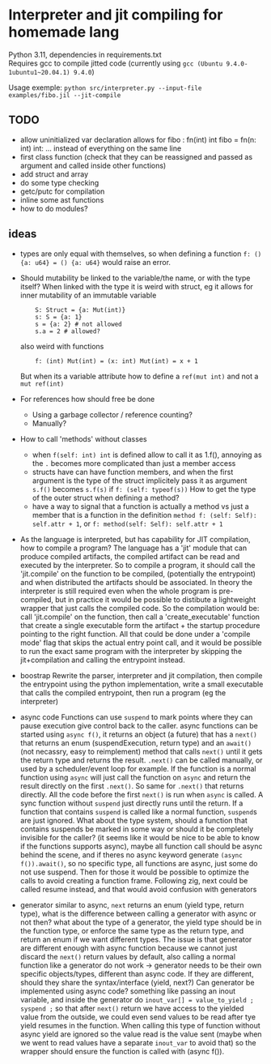 # Interpreter and jit compiling for homemade lang

Python 3.11, dependencies in requirements.txt  
Requires gcc to compile jitted code (currently using `gcc (Ubuntu 9.4.0-1ubuntu1~20.04.1) 9.4.0`)

Usage exemple: `python src/interpreter.py --input-file examples/fibo.jil --jit-compile`

## TODO
- allow uninitialized var declaration
    allows for
    fibo : fn(int) int
    fibo = fn(n: int) int:
        ...
    instead of everything on the same line
- first class function (check that they can be reassigned and passed as argument and called inside other functions)
- add struct and array
- do some type checking
- getc/putc for compilation
- inline some ast functions
- how to do modules?

## ideas

- types are only equal with themselves, so when defining a function `f: () {a: u64} = () {a: u64}` would raise an error.

- Should mutability be linked to the variable/the name, or with the type itself?
    When linked with the type it is weird with struct, eg it allows for inner mutability of an immutable variable
    ```
        S: Struct = {a: Mut(int)}
        s: S = {a: 1}
        s = {a: 2} # not allowed
        s.a = 2 # allowed?
    ```
    also weird with functions
    ```
        f: (int) Mut(int) = (x: int) Mut(int) = x + 1
    ```
    But when its a variable attribute how to define a `ref(mut int)` and not a `mut ref(int)`

- For references how should free be done
    - Using a garbage collector / reference counting?
    - Manually?

- How to call 'methods' without classes
    - when `f(self: int) int` is defined allow to call it as 1.f(), annoying as the `.` becomes more complicated than just a member access
    - structs have can have function members, and when the first argument is the type of the struct implicitely pass it as argument `s.f()` becomes `s.f(s)` if `f: (self: typeof(s))`
        How to get the type of the outer struct when defining a method?
    - have a way to signal that a function is actually a method vs just a member that is a function in the definition `method f: (self: Self): self.attr + 1`, or `f: method(self: Self): self.attr + 1`


- As the language is interpreted, but has capability for JIT compilation, how to compile a program?
    The language has a 'jit' module that can produce compiled artifacts, the compiled artifact can be read and executed by the interpreter.
    So to compile a program, it should call the 'jit.compile' on the function to be compiled, (potentially the entrypoint) and when distributed the artifacts should be associated.
    In theory the interpreter is still required even when the whole program is pre-compiled, but in practice it would be possible to distibute a lightweight wrapper that just calls the compiled code. So the compilation would be: call 'jit.compile' on the function, then call a 'create_executable' function that create a single executable form the artifact + the startup procedure pointing to the right function. All that could be done under a 'compile mode' flag that skips the actual entry point call, and it would be possible to run the exact same program with the interpreter by skipping the jit+compilation and calling the entrypoint instead.

- boostrap
    Rewrite the parser, interpreter and jit compilation, then compile the entrypoint using the python implementation, write a small executable that calls the compiled entrypoint, then run a program (eg the interpreter)

- async code
    Functions can use `suspend` to mark points where they can pause execution give control back to the caller.
    async functions can be started using `async f()`, it returns an object (a future) that has a `next()` that returns an enum (suspendExecution, return type) and an `await()` (not necassry, easy to reimplement) method that calls `next()` until it gets the return type and returns the result.
    `.next()` can be called manually, or used by a scheduler/event loop for example.
    If the function is a normal function using `async` will just call the function on `async` and return the result directly on the first `.next()`. So same for `.next()` that returns directly. All the code before the first `next()` is run when `async` is called. A sync function without `suspend` just directly runs until the return.
    If a function that contains `suspend` is called like a normal function, `suspend`s are just ignored.
    What about the type system, should a function that contains suspends be marked in some way or should it be completely invisible for the caller? (it seems like it would be nice to be able to know if the functions supports async), maybe all function call should be async behind the scene, and if theres no async keyword generate `(async f()).await()`, so no specific type, all functions are async, just some do not use suspend. Then for those it would be possible to optimize the calls to avoid creating a function frame.
    Following zig, next could be called resume instead, and that would avoid confusion with generators

- generator
    similar to async, `next` returns an enum (yield type, return type), what is the difference between calling a generator with async or not then? what about the type of a generator, the yield type should be in the function type, or enforce the same type as the return type, and return an enum if we want different types. The issue is that generator are different enough with async function because we cannot just discard the `next()` return values by default, also calling a normal function like a generator do not work -> generator needs to be their own specific objects/types, different than async code. If they are different, should they share the syntax/interface (yield, next?)
    Can generator be implemented using async code? something like passing an inout variable, and inside the generator do `inout_var[] = value_to_yield ; syspend ;` so that after `next()` return we have access to the yielded value from the outside, we could even send values to be read after tye yield resumes in the function. When calling this type of function without async yield are ignored so the value read is the value sent (maybe when we went to read values have a separate `inout_var` to avoid that) so the wrapper should ensure the function is called with (async f()).
